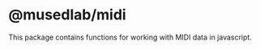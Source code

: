<!---
eleventyNavigation:
  key: Midi
permalink: midi/index.html
--->

# @musedlab/midi

This package contains functions for working with MIDI data in javascript.
